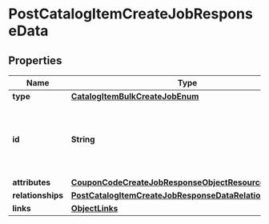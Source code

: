 # PostCatalogItemCreateJobResponseData

## Properties
Name | Type | Description | Notes
------------ | ------------- | ------------- | -------------
**type** | [**CatalogItemBulkCreateJobEnum**](CatalogItemBulkCreateJobEnum.md) |  | 
**id** | **String** | Unique identifier for retrieving the job. Generated by Klaviyo. | 
**attributes** | [**CouponCodeCreateJobResponseObjectResourceAttributes**](CouponCodeCreateJobResponseObjectResourceAttributes.md) |  | 
**relationships** | [**PostCatalogItemCreateJobResponseDataRelationships**](PostCatalogItemCreateJobResponseDataRelationships.md) |  |  [optional]
**links** | [**ObjectLinks**](ObjectLinks.md) |  | 
